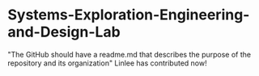 # Systems-Exploration-Engineering-and-Design-Lab
"The GitHub should have a readme.md that describes the purpose of the repository and its organization"
Linlee has contributed now!
